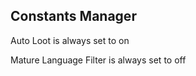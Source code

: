 Constants Manager
------

Auto Loot is always set to on

Mature Language Filter is always set to off